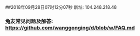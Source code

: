 ##2018年09月28日07时12分07秒 新址: 104.248.218.48
### 兔友常见问题及解答: https://github.com/wanggonging/d/blob/w/FAQ.md
